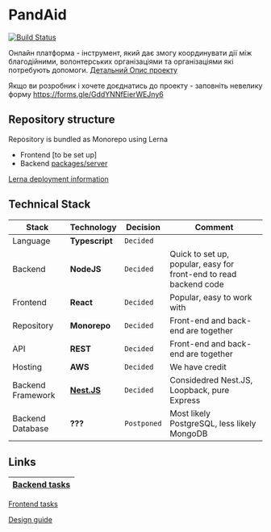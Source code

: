 # PandAid
[![Build Status](https://github.com/wixplosives/sample-monorepo/workflows/tests/badge.svg)](https://github.com/wixplosives/sample-monorepo/actions)

Онлайн платформа - інструмент, який дає змогу координувати дії між благодійними, волонтерських організаціями та організаціями які потребують допомоги. [Детальний Опис проекту](https://github.com/hospitalrun-ua/pandaid/wiki)

Якщо ви розробник і хочете доєднатись до проекту - заповніть невелику форму https://forms.gle/GddYNNfEierWEJny6

## Repository structure
Repository is bundled as Monorepo using Lerna
- Frontend [to be set up]
- Backend [packages/server](https://github.com/hospitalrun-ua/pandaid/tree/master/packages/server)

[Lerna deployment information](https://github.com/hospitalrun-ua/pandaid/blob/master/DEPLOYMENT.md)

## Technical Stack

Stack | Technology | Decision | Comment
--- | --- | --- | ---
Language | **Typescript** | `Decided` |
Backend | **NodeJS** | `Decided` | Quick to set up, popular, easy for front-end to read backend code
Frontend | **React** | `Decided` | Popular, easy to work with
Repository | **Monorepo** | `Decided` | Front-end and back-end are together
API | **REST** | `Decided` | Front-end and back-end are together
Hosting | **AWS** | `Decided` | We have credit
Backend Framework | **[Nest.JS](https://docs.nestjs.com/)** | `Decided` | Considedred Nest.JS, Loopback, pure Express
Backend Database | **???** | `Postponed` | Most likely PostgreSQL, less likely MongoDB

## Links
| [Backend tasks](https://trello.com/b/1HI9XBdG/backend) |
| --- |
[Frontend tasks](https://trello.com/invite/b/0iSs0lWe/a8edc6f382b09d0e96481d6130cf8d30/general)

[Design guide](https://www.figma.com/file/a8zZGZXslthCfmXEPH2kak/%F0%9F%92%8AHospitalrun---Map?node-id=351%3A0)
